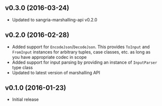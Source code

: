 ## v0.3.0 (2016-03-24)

* Updated to sangria-marshalling-api v0.2.0

## v0.2.0 (2016-02-28)

* Added support for `EncodeJson`/`DecodeJson`. This provides `ToInput` and `FromInput` instances for arbitrary tuples, case classes, etc. as long
  as you have appropriate codec in scope
* Added support for input parsing by providing an instance of `InputParser` type class 
* Updated to latest version of marshalling API

## v0.1.0 (2016-01-23)

* Initial release